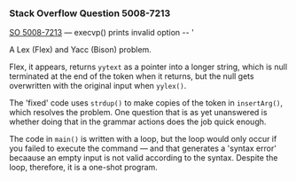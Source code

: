 ### Stack Overflow Question 5008-7213

[SO 5008-7213](https://stackoverflow.com/q/50087213) &mdash;
execvp() prints invalid option -- &#39;

A Lex (Flex) and Yacc (Bison) problem.

Flex, it appears, returns `yytext` as a pointer into a longer string,
which is null terminated at the end of the token when it returns, but
the null gets overwritten with the original input when `yylex()`.

The 'fixed' code uses `strdup()` to make copies of the token in
`insertArg()`, which resolves the problem.
One question that is as yet unanswered is whether doing that in the
grammar actions does the job quick enough.

The code in `main()` is written with a loop, but the loop would only
occur if you failed to execute the command — and that generates a
'syntax error' becaause an empty input is not valid according to the
syntax.
Despite the loop, therefore, it is a one-shot program.
